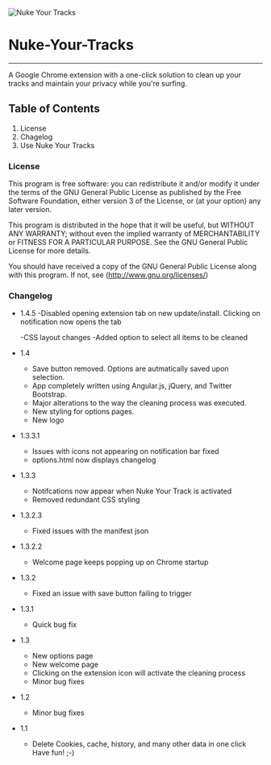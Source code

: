 ![Nuke Your Tracks](https://raw.github.com/dwbfox/Nuke-Your-Tracks/master/img/icon128.png "Nuke Your Tracks")
# Nuke-Your-Tracks
***

A Google Chrome extension with  a one-click solution to clean up your tracks and maintain your privacy while you're surfing. 

## Table of Contents

1. License
2. Chagelog
3. Use Nuke Your Tracks


### License
This program is free software: you can redistribute it and/or modify
it under the terms of the GNU General Public License as published by
the Free Software Foundation, either version 3 of the License, or
(at your option) any later version.

This program is distributed in the hope that it will be useful,
but WITHOUT ANY WARRANTY; without even the implied warranty of
MERCHANTABILITY or FITNESS FOR A PARTICULAR PURPOSE.  See the
GNU General Public License for more details.

You should have received a copy of the GNU General Public License
along with this program.  If not, see (http://www.gnu.org/licenses/)


### Changelog
       
* 1.4.5 
	-Disabled opening extension tab on new update/install. Clicking on notification now opens the tab</li>
    -CSS layout changes
    -Added option to select all items to be cleaned

* 1.4 

	- Save button removed. Options are autmatically saved upon selection.
	- App completely written using Angular.js, jQuery, and Twitter Bootstrap.
	- Major alterations to the way the cleaning process was executed.
	- New styling for options pages.
	- New logo
	
* 1.3.3.1 
    -    Issues with icons not appearing on notification bar fixed
	- options.html now displays changelog

* 1.3.3
	- Notifcations now appear when Nuke Your Track is activated
	- Removed redundant CSS styling
	
* 1.3.2.3
	- Fixed issues with the manifest json

* 1.3.2.2
	- Welcome page keeps popping up on Chrome startup

* 1.3.2 
	- Fixed an issue with save button failing to trigger

* 1.3.1
	- Quick bug fix

* 1.3 
	- New options page
	- New welcome page
	- Clicking on the extension icon will activate the cleaning process
	- Minor bug fixes

* 1.2
	- Minor bug fixes

* 1.1
	- Delete Cookies, cache, history, and many other data in one click
Have fun! ;-)

